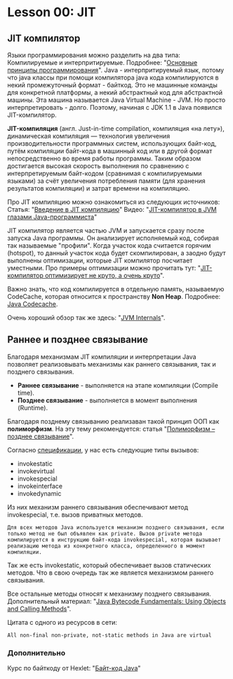 # Lesson 00: JIT
## JIT компилятор
Языки программирования можно разделить на два типа: Компилируемые и интерпритируемые.
Подробнее: "[Основные принципы программирования](https://tproger.ru/translations/programming-concepts-compilation-vs-interpretation)".
Java - интерпритируемый язык, потому что java классы при помощи компилятора java кода компилируются в некий промежуточный формат - байткод. Это не машинные команды для конкретной платформы, а некий абстрактный код для абстрактной машины. Эта машина называется Java Virtual Machine - JVM.
Но просто интерпретировать - долго. Поэтому, начиная с JDK 1.1 в Java появился JIT-компилятор.

**JIT-компиляция** (англ. Just-in-time compilation, компиляция «на лету»), динамическая компиляция — технология увеличения производительности программных систем, использующих байт-код, путём компиляции байт-кода в машинный код или в другой формат непосредственно во время работы программы. Таким образом достигается высокая скорость выполнения по сравнению с интерпретируемым байт-кодом (сравнимая с компилируемыми языками) за счёт увеличения потребления памяти (для хранения результатов компиляции) и затрат времени на компиляцию.

Про JIT компиляцию можно ознакомиться из следующих источников:
Статья: "[Введение в JIT компиляцию](http://www.polovko.me/blog/2012/10/04/vvedenie-v-jit-kompilyaciyu/)"
Видео: "[JIT-компилятор в JVM глазами Java-программиста](http://jeeconf.com/archive/jeeconf-2013/materials/jit-compiler/)"

JIT компилятор является частью JVM и запускается сразу после запуска Java программы.
Он анализирует исполняемый код, собирая так называемые "профили". Когда участок кода считается горячим (hotspot), то данный участок кода будет скомпилирован, а заодно будут выполнены оптимизации, которые JIT компилятор посчитает уместными.
Про примеры оптимизации можно прочитать тут: "[JIT-компилятор оптимизирует не круто, а очень круто](https://habrahabr.ru/post/305894/)".

Важно знать, что код компилируется в отдельную память, называемую CodeCache, которая относится к пространству **Non Heap**.
Подробнее: [Java Codecache](http://blog.andresteingress.com/2016/10/19/java-codecache).

Очень хороший обзор так же здесь: "[JVM Internals](http://blog.jamesdbloom.com/JVMInternals.html)".

## Раннее и позднее связывание
Благодаря механизмам JIT компиляции и интерпретации Java позволяет реализовывать механизмы как раннего связывания, так и позднего связывания.
- **Раннее связывание** - выполняется на этапе компиляции (Compile time).
- **Позднее связывание** - выполняется в момент выполнения (Runtime).

Благодаря позднему связыванию реализаван такой принцип ООП как **полиморфизм**.
На эту тему рекомендуется: статья "[Полиморфизм – позднее связывание](http://pr0java.blogspot.ru/2015/07/blog-post_66.html)".

Согласно [спецификации](https://docs.oracle.com/javase/specs/jvms/se8/html/jvms-6.html), у нас есть следующие типы вызывов:
- invokestatic
- invokevirtual
- invokespecial
- invokeinterface
- invokedynamic

Из них механизм раннего связывания обеспечивают метод invokespecial, т.е. вызов приватных методов.
```
Для всех методов Java используется механизм позднего связывания, если только метод не был объявлен как private. Вызов private метода компилируется в инструкцию байт-кода invokespecial, которая вызывает реализацию метода из конкретного класса, определенного в момент компиляции.
```
Так же есть invokestatic, который обеспечивает вызов статических методов. Что в свою очередь так же является механизмом раннего связывания.

Все остальные методы относят к механизму позднего связывания.
Дополнительный материал: "[Java Bytecode Fundamentals: Using Objects and Calling Methods](https://zeroturnaround.com/rebellabs/java-bytecode-fundamentals-using-objects-and-calling-methods/)".

Цитата с одного из ресурсов в сети:
```
All non-final non-private, not-static methods in Java are virtual
```

### Дополнительно
Курс по байткоду от Hexlet: "[Байт-код Java](https://ru.hexlet.io/courses/bytecode)"